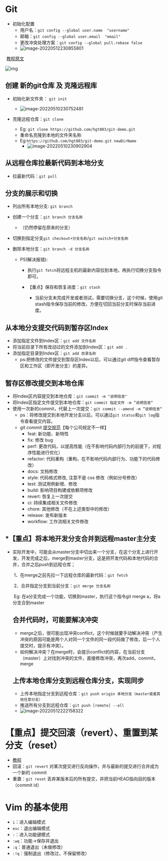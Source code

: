 # Git

- 初始化配置
  - 用户名：`git config --global user.name  "username"`
  - 邮箱：`git config --global user.email  "email"`
  - 更改冲突处理方案：`git config --global pull.rebase false`
  - ![image-20220512230855801](https://cdn.jsdelivr.net/gh/hgt803/picgo@main/2022_05_12_23_08_56_1652368136_1652368136057_X2Zl4a_image-20220512230855801.png)

​	[教程原文](https://juejin.cn/post/6844904191308070919)

![img](https://cdn.jsdelivr.net/gh/hgt803/picgo@main/2022_05_10_22_41_23_1652193683_1652193683859_KYIbOz_172bae45bf450595~tplv-t2oaga2asx-zoom-in-crop-mark:1304:0:0:0.awebp)

## 创建 新的git仓库 及 克隆远程库

- 初始化新文件夹： `git init`
  - ![image-20220510230752481](https://cdn.jsdelivr.net/gh/hgt803/picgo@main/2022_05_10_23_07_52_1652195272_1652195272659_Z1n2JC_image-20220510230752481.png)

- 克隆远程仓库：`git clone`
  - Eg: `git clone https://github.com/hgt803/git-demo.git`
  - 重命名克隆到本地的文件夹名称
  - Eg:`https://github.com/hgt803/git-demo.git newDirName`
    - ![image-20220510230902904](https://cdn.jsdelivr.net/gh/hgt803/picgo@main/2022_05_10_23_09_03_1652195343_1652195343121_MWYVJy_image-20220510230902904.png)

## 从远程仓库拉最新代码到本地分支

- 拉最新代码：`git pull`

## 分支的展示和切换

- 列出所有本地分支: `git branch`

- 创建一个分支：`git branch 分支名称`
	- （仍然停留在原来的分支）
	
- 切换到指定分支`git checkout+分支名称`/`git switch+分支名称` 

- 删除本地分支：`git branch -d 分支名称`

  - PS(解决报错):

    - 执行`git fetch`将远程主机的最新内容拉到本地，再执行切换分支指令即可。

    - 【重点】保存和恢复进度：`git stash`
      - 当前分支未完成开发或者测试，需要切换分支，这个时候，使用git stash指令保存当前的修改，方便在切回当前分支时保存当前进度。


## 从本地分支提交代码到暂存区Index

- 添加指定文件到Index区：`git add 文件名称`
- 将当前目录下所有改动过的文件添加到Index区：`git add .`
- 添加指定目录到Index区：`git add 目录名称`
  - ps:把修改的文件提交到暂存区Index以后，可以通过git diff指令查看暂存区和工作区（即开发分支）的差异。

## 暂存区修改提交到本地仓库

- 将Index区内容提交到本地仓库：`git commit -m "说明信息"`
- 将Index区指定文件提交到本地仓库：`git commit 指定文件 -m ”说明信息“`
- 使用一次新的commit，代替上一次提交：`git commit --amend -m ”说明信息“`
  - ps：将修改提交到本地开发分支以后，可以通过`git status`和`git log`指令查看提交内容。
  - git commit [提交规范](https://zhuanlan.zhihu.com/p/90281637)【每个公司规定不一样】
    - feat: 新功能、新特性
    - fix: 修改 bug
    - perf: 更改代码，以提高性能（在不影响代码内部行为的前提下，对程序性能进行优化）
    - refactor: 代码重构（重构，在不影响代码内部行为、功能下的代码修改）
    - docs: 文档修改
    - style: 代码格式修改, 注意不是 css 修改（例如分号修改）
    - test: 测试用例新增、修改
    - build: 影响项目构建或依赖项修改
    - revert: 恢复上一次提交
    - ci: 持续集成相关文件修改
    - chore: 其他修改（不在上述类型中的修改）
    - release: 发布新版本
    - workflow: 工作流相关文件修改

## *【重点】将本地开发分支合并到远程master主分支

- 实际开发中，可能会从master分支中切出来一个分支，在这个分支上进行开发，开发完成之后，merge到master分支，这是把开发代码和本地代码的合并，合并之后push到远程仓库；

  ​	1、在merge之前先拉一下远程仓库的最新代码：`git fetch`

  ​	2、合并指定分支到当前分支：`git merge 分支名称 `

  ​        Eg: 在a分支完成一个功能，切换到master，执行这个指令git merge a，将a分支合到master

  ## 合并代码时，可能要解决冲突

  - merge之后，很可能出现冲突conflict，这个时候就要手动解决冲突（产生冲突的原因可能是两个人对同一个文件的同一段代码做了修改，后一个人提交时，提示有冲突）。
  - 如何解决冲突？在merge时，会提示conflict的内容，在当前分支（master）上对找到冲突的文件，直接修改冲突，再次add，commit，merge

  ## 上传本地仓库分支到远程仓库分支，实现同步

  - 上传本地指定分支到远程仓库：`git push origin 本地分支（master或者其他任意分支）`
  - 推送所有分支到远程仓库：`git push [remote] --all`
  - ![image-20220512222158322](https://cdn.jsdelivr.net/gh/hgt803/picgo@main/2022_05_12_22_21_58_1652365318_1652365318575_uy8ih7_image-20220512222158322.png)

# 【重点】提交回滚（revert）、重置到某分支（reset）

- [教程](https://blog.csdn.net/yxlshk/article/details/79944535)
- 回滚：`git revert` 对某次提交进行反向操作，并与最新的提交进行合并成为一个新的 commit
- 重置：`git reset` 丢弃某版本后的所有提交，并把当前HEAD指向目的版本（commit id）

# Vim 的基本使用

- `i`：进入编辑模式
- `esc`：退出编辑模式
- `:`：进入功能键模式
- `:wq`：功能->保存并退出
- `:q`：普通退出（未做修改）
- `:!q`：强制退出（修改过，不保留修改）
